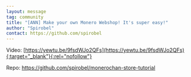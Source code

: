```yaml
---
layout: message
tag: community
title: "[ANN] Make your own Monero Webshop! It's super easy!"
author: "Spirobel"	
contact: https://github.com/spirobel
---
```


Video: [https://yewtu.be/9fsdWJo2QFs](https://yewtu.be/9fsdWJo2QFs){:target="_blank"}{:rel="nofollow"}

Repo: https://github.com/spirobel/monerochan-store-tutorial
